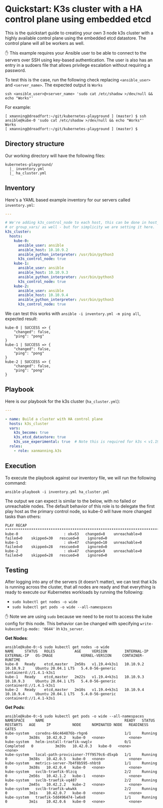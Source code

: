 # Quickstart: K3s cluster with a HA control plane using embedded etcd

This is the quickstart guide to creating your own 3 node k3s cluster with a
highly available control plane using the embedded etcd datastore.
The control plane will all be workers as well.

:hand: This example requires your Ansible user to be able to connect to the
servers over SSH using key-based authentication. The user is also has an entry
in a sudoers file that allows privilege escalation without requiring a
password.

To test this is the case, run the following check replacing `<ansible_user>`
and `<server_name>`. The expected output is `Works`

`ssh <ansible_user>@<server_name> 'sudo cat /etc/shadow >/dev/null && echo "Works"'`

For example:

```text
[ xmanning@dreadfort:~/git/kubernetes-playground ] (master) $ ssh ansible@kube-0 'sudo cat /etc/shadow >/dev/null && echo "Works"'
Works
[ xmanning@dreadfort:~/git/kubernetes-playground ] (master) $
```

## Directory structure

Our working directory will have the following files:

```text
kubernetes-playground/
  |_ inventory.yml
  |_ ha_cluster.yml
```

## Inventory

Here's a YAML based example inventory for our servers called `inventory.yml`:

```yaml
---

# We're adding k3s_control_node to each host, this can be done in host_vars/
# or group_vars/ as well - but for simplicity we are setting it here.
k3s_cluster:
  hosts:
    kube-0:
      ansible_user: ansible
      ansible_host: 10.10.9.2
      ansible_python_interpreter: /usr/bin/python3
      k3s_control_node: true
    kube-1:
      ansible_user: ansible
      ansible_host: 10.10.9.3
      ansible_python_interpreter: /usr/bin/python3
      k3s_control_node: true
    kube-2:
      ansible_user: ansible
      ansible_host: 10.10.9.4
      ansible_python_interpreter: /usr/bin/python3
      k3s_control_node: true

```

We can test this works with `ansible -i inventory.yml -m ping all`, expected
result:

```text
kube-0 | SUCCESS => {
    "changed": false,
    "ping": "pong"
}
kube-1 | SUCCESS => {
    "changed": false,
    "ping": "pong"
}
kube-2 | SUCCESS => {
    "changed": false,
    "ping": "pong"
}

```

## Playbook

Here is our playbook for the k3s cluster (`ha_cluster.yml`):

```yaml
---

- name: Build a cluster with HA control plane
  hosts: k3s_cluster
  vars:
    k3s_become: true
    k3s_etcd_datastore: true
    k3s_use_experimental: true  # Note this is required for k3s < v1.19.5+k3s1
  roles:
    - role: xanmanning.k3s
```

## Execution

To execute the playbook against our inventory file, we will run the following
command:

`ansible-playbook -i inventory.yml ha_cluster.yml`

The output we can expect is similar to the below, with no failed or unreachable
nodes. The default behavior of this role is to delegate the first play host as
the primary control node, so kube-0 will have more changed tasks than others:

```text
PLAY RECAP *******************************************************************************************************
kube-0                     : ok=53   changed=8    unreachable=0    failed=0    skipped=30   rescued=0    ignored=0
kube-1                     : ok=47   changed=10   unreachable=0    failed=0    skipped=28   rescued=0    ignored=0
kube-2                     : ok=47   changed=9    unreachable=0    failed=0    skipped=28   rescued=0    ignored=0
```

## Testing

After logging into any of the servers (it doesn't matter), we can test that k3s
is running across the cluster, that all nodes are ready and that everything is
ready to execute our Kubernetes workloads by running the following:

  - `sudo kubectl get nodes -o wide`
  - `sudo kubectl get pods -o wide --all-namespaces`

:hand: Note we are using `sudo` because we need to be root to access the
kube config for this node. This behavior can be changed with specifying
`write-kubeconfig-mode: '0644'` in `k3s_server`.

**Get Nodes**:

```text
ansible@kube-0:~$ sudo kubectl get nodes -o wide
NAME     STATUS   ROLES         AGE     VERSION        INTERNAL-IP   EXTERNAL-IP   OS-IMAGE             KERNEL-VERSION     CONTAINER-RUNTIME
kube-0   Ready    etcd,master   2m58s   v1.19.4+k3s1   10.10.9.2     10.10.9.2     Ubuntu 20.04.1 LTS   5.4.0-56-generic   containerd://1.4.1-k3s1
kube-1   Ready    etcd,master   2m22s   v1.19.4+k3s1   10.10.9.3     10.10.9.3     Ubuntu 20.04.1 LTS   5.4.0-56-generic   containerd://1.4.1-k3s1
kube-2   Ready    etcd,master   2m10s   v1.19.4+k3s1   10.10.9.4     10.10.9.4     Ubuntu 20.04.1 LTS   5.4.0-56-generic   containerd://1.4.1-k3s1
```

**Get Pods**:

```text
ansible@kube-0:~$ sudo kubectl get pods -o wide --all-namespaces
NAMESPACE     NAME                                     READY   STATUS      RESTARTS   AGE     IP          NODE     NOMINATED NODE   READINESS GATES
kube-system   coredns-66c464876b-rhgn6                 1/1     Running     0          3m38s   10.42.0.2   kube-0   <none>           <none>
kube-system   helm-install-traefik-vwglv               0/1     Completed   0          3m39s   10.42.0.3   kube-0   <none>           <none>
kube-system   local-path-provisioner-7ff9579c6-d5xpb   1/1     Running     0          3m38s   10.42.0.5   kube-0   <none>           <none>
kube-system   metrics-server-7b4f8b595-nhbt8           1/1     Running     0          3m38s   10.42.0.4   kube-0   <none>           <none>
kube-system   svclb-traefik-9lzcq                      2/2     Running     0          2m56s   10.42.1.2   kube-1   <none>           <none>
kube-system   svclb-traefik-vq487                      2/2     Running     0          2m45s   10.42.2.2   kube-2   <none>           <none>
kube-system   svclb-traefik-wkwkk                      2/2     Running     0          3m1s    10.42.0.7   kube-0   <none>           <none>
kube-system   traefik-5dd496474-lw6x8                  1/1     Running     0          3m1s    10.42.0.6   kube-0   <none>           <none>
```
